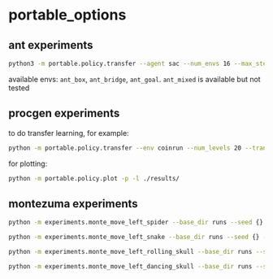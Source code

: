 # portable_options

## ant experiments
```bash
python3 -m portable.policy.transfer --agent sac --num_envs 16 --max_steps 2_000_000 --env ant_box
```
available envs: `ant_box`, `ant_bridge`, `ant_goal`. `ant_mixed` is available but not tested

## procgen experiments
to do transfer learning, for example:
```bash
python -m portable.policy.transfer --env coinrun --num_levels 20 --transfer_steps 500000 --num_policies 3 --seed 0
```
for plotting:
```bash
python -m portable.policy.plot -p -l ./results/
```

## montezuma experiments
```bash
python -m experiments.monte_move_left_spider --base_dir runs --seed {} --config_file configs/monte_move_left_spider.gin

python -m experiments.monte_move_left_snake --base_dir runs --seed {} --config_file configs/monte_move_left_snake.gin

python -m experiments.monte_move_left_rolling_skull --base_dir runs --seed {} --config_file configs/monte_move_left_rolling_skull.gin

python -m experiments.monte_move_left_dancing_skull --base_dir runs --seed {} --config_file configs/monte_move_left_dancing_skull.gin 
```